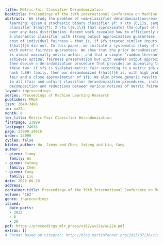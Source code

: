 ```yaml
---
title: Metric-Fair Classifier Derandomization
booktitle: Proceedings of the 39th International Conference on Machine Learning
abstract: 'We study the problem of <em>classifier derandomization</em> in machine
  learning: given a stochastic binary classifier $f: X \to [0,1]$, sample a deterministic
  classifier $\hat{f}: X \to \{0,1\}$ that approximates the output of $f$ in aggregate
  over any data distribution. Recent work revealed how to efficiently derandomize
  a stochastic classifier with strong output approximation guarantees, but at the
  cost of individual fairness — that is, if $f$ treated similar inputs similarly,
  $\hat{f}$ did not. In this paper, we initiate a systematic study of classifier derandomization
  with metric fairness guarantees. We show that the prior derandomization approach
  is almost maximally metric-unfair, and that a simple “random threshold” derandomization
  achieves optimal fairness preservation but with weaker output approximation. We
  then devise a derandomization procedure that provides an appealing tradeoff between
  these two: if $f$ is $\alpha$-metric fair according to a metric $d$ with a locality-sensitive
  hash (LSH) family, then our derandomized $\hat{f}$ is, with high probability, $O(\alpha)$-metric
  fair and a close approximation of $f$. We also prove generic results applicable
  to all (fair and unfair) classifier derandomization procedures, including a bias-variance
  decomposition and reductions between various notions of metric fairness.'
layout: inproceedings
series: Proceedings of Machine Learning Research
publisher: PMLR
issn: 2640-3498
id: wu22a
month: 0
tex_title: Metric-Fair Classifier Derandomization
firstpage: 23999
lastpage: 24016
page: 23999-24016
order: 23999
cycles: false
bibtex_author: Wu, Jimmy and Chen, Yatong and Liu, Yang
author:
- given: Jimmy
  family: Wu
- given: Yatong
  family: Chen
- given: Yang
  family: Liu
date: 2022-06-28
address:
container-title: Proceedings of the 39th International Conference on Machine Learning
volume: '162'
genre: inproceedings
issued:
  date-parts:
  - 2022
  - 6
  - 28
pdf: https://proceedings.mlr.press/v162/wu22a/wu22a.pdf
extras: []
# Format based on citeproc: http://blog.martinfenner.org/2013/07/30/citeproc-yaml-for-bibliographies/
---
```

